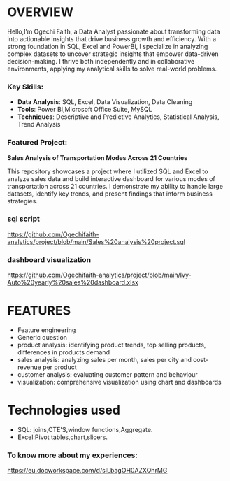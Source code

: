 # OVERVIEW
Hello,I’m Ogechi Faith, a Data Analyst passionate about transforming data into actionable insights that drive business growth and efficiency.
With a strong foundation in SQL, Excel and PowerBi, I specialize in analyzing complex datasets to uncover strategic insights that empower data-driven decision-making. I thrive both independently and in collaborative environments, applying my analytical skills to solve real-world problems.
### Key Skills:
- **Data Analysis**: SQL, Excel, Data Visualization, Data Cleaning
- **Tools**: Power BI,Microsoft Office Suite, MySQL 
- **Techniques**: Descriptive and Predictive Analytics, Statistical Analysis, Trend Analysis

### Featured Project:
**Sales Analysis of Transportation Modes Across 21 Countries**


This repository showcases a project where I utilized SQL and Excel to analyze sales data and build interactive dashboard for various modes of transportation across 21 countries. I demonstrate my ability to handle large datasets, identify key trends, and present findings that inform business strategies.
### sql script
https://github.com/Ogechifaith-analytics/project/blob/main/Sales%20analysis%20project.sql
 ### dashboard visualization
https://github.com/Ogechifaith-analytics/project/blob/main/Ivy-Auto%20yearly%20sales%20dashboard.xlsx

# FEATURES
- Feature engineering
- Generic question 
- product analysis: identifying product trends, top selling products, differences in products demand
- sales analysis: analyzing sales per month, sales per city and cost-revenue per product
- customer analysis: evaluating customer pattern and behaviour
- visualization: comprehensive visualization using chart and dashboards

 # Technologies used
  - SQL: joins,CTE'S,window functions,Aggregate.
  - Excel:Pivot tables,chart,slicers.

### To  know more about my experiences: 
https://eu.docworkspace.com/d/sILbagOH0AZXQhrMG

